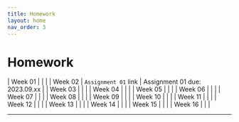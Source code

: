 ```yaml
---
title: Homework
layout: home
nav_order: 3
---
```



# Homework


| Week 01 |  |  |
| Week 02 | `Assignment 01` link | Assignment 01 due: 2023.09.xx  |
| Week 03 |  |  |
| Week 04 |  |  |
| Week 05 |  |  |
| Week 06 |  |  |
| Week 07 |  |  |
| Week 08 |  |  |
| Week 09 |  |  |
| Week 10 |  |  |
| Week 11 |  |  |
| Week 12 |  |  |
| Week 13 |  |  |
| Week 14 |  |  |
| Week 15 |  |  |
| Week 16 |  |  |




----

[^1]: [It can take up to 10 minutes for changes to your site to publish after you push the changes to GitHub](https://docs.github.com/en/pages/setting-up-a-github-pages-site-with-jekyll/creating-a-github-pages-site-with-jekyll#creating-your-site).

[Just the Docs]: https://just-the-docs.github.io/just-the-docs/
[GitHub Pages]: https://docs.github.com/en/pages
[README]: https://github.com/just-the-docs/just-the-docs-template/blob/main/README.md
[Jekyll]: https://jekyllrb.com
[GitHub Pages / Actions workflow]: https://github.blog/changelog/2022-07-27-github-pages-custom-github-actions-workflows-beta/
[use this template]: https://github.com/just-the-docs/just-the-docs-template/generate
